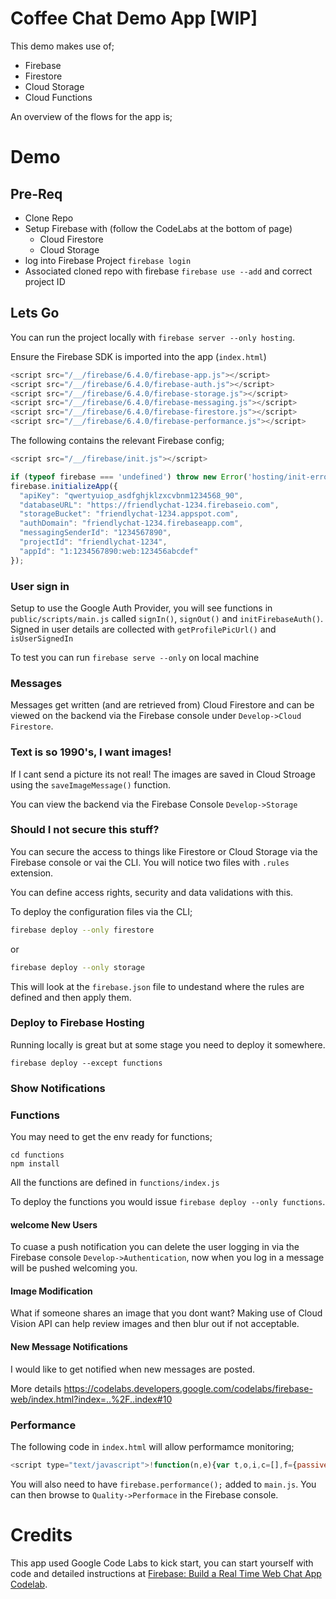 # Coffee Chat Demo App [WIP]

This demo makes use of;
* Firebase
* Firestore
* Cloud Storage
* Cloud Functions 

An overview of the flows for the app is;

# Demo


## Pre-Req
* Clone Repo
* Setup Firebase with (follow the CodeLabs at the bottom of page)
    * Cloud Firestore 
    * Cloud Storage
* log into Firebase Project `firebase login`
* Associated cloned repo with firebase `firebase use --add` and correct project ID

## Lets Go

You can run the project locally with `firebase server --only hosting`.

Ensure the Firebase SDK is imported into the app (`index.html`)

```javascript
<script src="/__/firebase/6.4.0/firebase-app.js"></script>
<script src="/__/firebase/6.4.0/firebase-auth.js"></script>
<script src="/__/firebase/6.4.0/firebase-storage.js"></script>
<script src="/__/firebase/6.4.0/firebase-messaging.js"></script>
<script src="/__/firebase/6.4.0/firebase-firestore.js"></script>
<script src="/__/firebase/6.4.0/firebase-performance.js"></script>
```

The following contains the relevant Firebase config;
```javascript
<script src="/__/firebase/init.js"></script>
```

```javascript
if (typeof firebase === 'undefined') throw new Error('hosting/init-error: Firebase SDK not detected. You must include it before /__/firebase/init.js');
firebase.initializeApp({
  "apiKey": "qwertyuiop_asdfghjklzxcvbnm1234568_90",
  "databaseURL": "https://friendlychat-1234.firebaseio.com",
  "storageBucket": "friendlychat-1234.appspot.com",
  "authDomain": "friendlychat-1234.firebaseapp.com",
  "messagingSenderId": "1234567890",
  "projectId": "friendlychat-1234",
  "appId": "1:1234567890:web:123456abcdef"
});
```

### User sign in

Setup to use the Google Auth Provider, you will see functions in `public/scripts/main.js` called `signIn()`, `signOut()` and `initFirebaseAuth()`. Signed in user details are collected with `getProfilePicUrl()` and `isUserSignedIn`

To test you can run `firebase serve --only` on local machine

### Messages
Messages get written (and are retrieved from) Cloud Firestore and can be viewed on the backend via the Firebase console under `Develop->Cloud Firestore`.

### Text is so 1990's, I want images!
If I cant send a picture its not real! The images are saved in Cloud Stroage using the `saveImageMessage()` function.

You can view the backend via the Firebase Console `Develop->Storage`

### Should I not secure this stuff?
You can secure the access to things like Firestore or Cloud Storage via the Firebase console or vai the CLI. You will notice two files with `.rules` extension.

You can define access rights, security and data validations with this.

To deploy the configuration files via the CLI;
```bash
firebase deploy --only firestore
```
or 
```bash
firebase deploy --only storage
```

This will look at the `firebase.json` file to undestand where the rules are defined and then apply them.

### Deploy to Firebase Hosting
Running locally is great but at some stage you need to deploy it somewhere.

`firebase deploy --except functions`

### Show Notifications


### Functions
You may need to get the env ready for functions;

```
cd functions
npm install
```
All the functions are defined in `functions/index.js`

To deploy the functions you would issue `firebase deploy --only functions`.

#### welcome New Users
To cuase a push notification you can delete the user logging in via the Firebase console `Develop->Authentication`, now when you log in a message will be pushed welcoming you.

#### Image Modification
What if someone shares an image that you dont want? Making use of Cloud Vision API can help review images and then blur out if not acceptable.

#### New Message Notifications
I would like to get notified when new messages are posted.

More details https://codelabs.developers.google.com/codelabs/firebase-web/index.html?index=..%2F..index#10

### Performance
The following code in `index.html` will allow performamce monitoring;

```javascript
<script type="text/javascript">!function(n,e){var t,o,i,c=[],f={passive:!0,capture:!0},r=new Date,a="pointerup",u="pointercancel";function p(n,c){t||(t=c,o=n,i=new Date,w(e),s())}function s(){o>=0&&o<i-r&&(c.forEach(function(n){n(o,t)}),c=[])}function l(t){if(t.cancelable){var o=(t.timeStamp>1e12?new Date:performance.now())-t.timeStamp;"pointerdown"==t.type?function(t,o){function i(){p(t,o),r()}function c(){r()}function r(){e(a,i,f),e(u,c,f)}n(a,i,f),n(u,c,f)}(o,t):p(o,t)}}function w(n){["click","mousedown","keydown","touchstart","pointerdown"].forEach(function(e){n(e,l,f)})}w(n),self.perfMetrics=self.perfMetrics||{},self.perfMetrics.onFirstInputDelay=function(n){c.push(n),s()}}(addEventListener,removeEventListener);</script>
```

You will also need to have `firebase.performance();` added to `main.js`. You can then browse to `Quality->Performace` in the Firebase console.



# Credits

This app used Google Code Labs to kick start, you can start yourself with code and detailed instructions at [Firebase: Build a Real Time Web Chat App Codelab](https://codelabs.developers.google.com/codelabs/firebase-web/).

